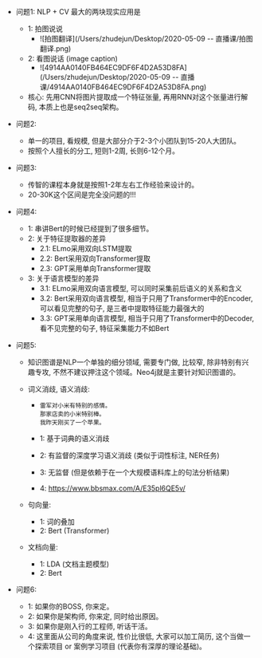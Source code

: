 - 问题1: NLP + CV 最大的两块现实应用是

  - 1: 拍图说说
    - ![拍图翻译](/Users/zhudejun/Desktop/2020-05-09 -- 直播课/拍图翻译.png)
  - 2: 看图说话 (image caption)
    - ![4914AA0140FB464EC9DF6F4D2A53D8FA](/Users/zhudejun/Desktop/2020-05-09 -- 直播课/4914AA0140FB464EC9DF6F4D2A53D8FA.png)
  - 核心: 先用CNN将图片提取成一个特征张量, 再用RNN对这个张量进行解码, 本质上也是seq2seq架构。

- 问题2: 

  - 单一的项目, 看规模, 但是大部分介于2-3个小团队到15-20人大团队。
  - 按照个人擅长的分工, 短则1-2周, 长则6-12个月。

- 问题3: 

  - 传智的课程本身就是按照1-2年左右工作经验来设计的。
  - 20-30K这个区间是完全没问题的!!!

- 问题4: 

  - 1: 串讲Bert的时候已经提到了很多细节。
  - 2: 关于特征提取器的差异
    - 2.1: ELmo采用双向LSTM提取
    - 2.2: Bert采用双向Transformer提取
    - 2.3: GPT采用单向Transformer提取
  - 3: 关于语言模型的差异
    - 3.1: ELmo采用双向语言模型, 可以同时采集前后语义的关系和含义
    - 3.2: Bert采用双向语言模型, 相当于只用了Transformer中的Encoder, 可以看见完整的句子, 是三者中提取特征能力最强大的
    - 3.3: GPT采用单向语言模型, 相当于只用了Transformer中的Decoder, 看不见完整的句子, 特征采集能力不如Bert

- 问题5: 

  - 知识图谱是NLP一个单独的细分领域, 需要专门做, 比较窄, 除非特别有兴趣专攻, 不然不建议押注这个领域。Neo4j就是主要针对知识图谱的。

  - 词义消歧, 语义消歧: 

    - ```
      雷军对小米有特别的感情。
      那家店卖的小米特别棒。
      我昨天刚买了一个苹果。
      ```

    - 1: 基于词典的语义消歧

    - 2: 有监督的深度学习语义消歧 (类似于词性标注, NER任务)

    - 3: 无监督 (但是依赖于在一个大规模语料库上的句法分析结果)

    - 4: https://www.bbsmax.com/A/E35pl6QE5v/

  - 句向量: 

    - 1: 词的叠加
    - 2: Bert (Transformer)

  - 文档向量: 

    - 1: LDA (文档主题模型)
    - 2: Bert

- 问题6: 

  - 1: 如果你的BOSS, 你来定。
  - 2: 如果你是架构师, 你来定, 同时给出原因。
  - 3: 如果你是刚入行的工程师, 听话干活。
  - 4: 这里面从公司的角度来说, 性价比很低, 大家可以加工简历, 这个当做一个探索项目 or 案例学习项目 (代表你有深厚的理论基础)。